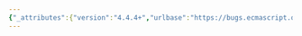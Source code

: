 ```yaml
---
{"_attributes":{"version":"4.4.4+","urlbase":"https://bugs.ecmascript.org/","maintainer":"dherman@mozilla.com"},"bug":{"bug_id":2980,"creation_ts":"2014-06-08 20:34:00 -0700","short_desc":"Promise.race behavior with empty Iterable is surprising","delta_ts":"2014-07-19 18:48:02 -0700","product":"Draft for 6th Edition","component":"technical issue","version":"Rev 25: May 22, 2014 Draft","rep_platform":"All","op_sys":"All","bug_status":"RESOLVED","resolution":"FIXED","priority":"Normal","bug_severity":"enhancement","everconfirmed":true,"reporter":{"uid":"sam.mikes","name":"Sam Mikes"},"assigned_to":{"uid":"allen","name":"Allen Wirfs-Brock"},"long_desc":[{"commentid":8871,"comment_count":0,"who":{"uid":"sam.mikes","name":"Sam Mikes"},"bug_when":"2014-06-08 20:34:13 -0700","thetext":"I discovered this behavior as I was writing a test suite for ES6 promises.\n\nPromise.race([]) returns a Promise which is pending and will reliably never settle.\n\nFurthermore, Promise.race(iterable) is legal, where iterable is some object which satisfies the Iterable interface.  The risk I am concerned about is that at runtime, the iterator will be empty, and neither the onFulfilled nor onRejected functions will ever be called, and that this behavior will be difficult for the programmer to identify.\n\nMy initial suggestion would have been to make Promise.race() behave as if TypeError had been thrown, and cause the steps in IfAbruptRejectPromise to be followed, leaving the resulting promise in a rejected state.\n\nHowever, I note that @domenic writes \"Regarding Promise.race([]), this has been discussed extensively. It is required for consistency and is not a bug.\"\nsee https://github.com/getify/native-promise-only/pull/20#issuecomment-45457923\n\nTherefore my suggestion is merely to modify the ES6 spec to explicitly note that Promise.race([]) creates a pending promise that will never settle, and that this behavior is by design.\n\nThanks to @rwaldron for asking me to file this issue, see https://github.com/getify/native-promise-only/pull/20#issuecomment-45457586"},{"commentid":9147,"comment_count":1,"who":{"uid":"allen","name":"Allen Wirfs-Brock"},"bug_when":"2014-07-10 13:38:27 -0700","thetext":"fixed in rev26 editor's draft\n\nadded a note"},{"commentid":9398,"comment_count":2,"who":{"uid":"allen","name":"Allen Wirfs-Brock"},"bug_when":"2014-07-19 18:48:02 -0700","thetext":"fixed in rev26"}]}}
---
```

